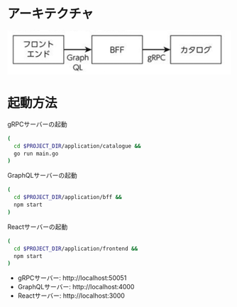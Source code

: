 # アーキテクチャ

![アーキテクチャ](../docs/img/architecture.png)

# 起動方法

gRPCサーバーの起動

```bash
(
  cd $PROJECT_DIR/application/catalogue &&
  go run main.go
)
```

GraphQLサーバーの起動

```bash
(
  cd $PROJECT_DIR/application/bff &&
  npm start
)
```

Reactサーバーの起動

```bash
(
  cd $PROJECT_DIR/application/frontend &&
  npm start
)
```

- gRPCサーバー: http://localhost:50051
- GraphQLサーバー: http://localhost:4000
- Reactサーバー: http://localhost:3000